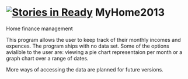 [![Stories in Ready](https://badge.waffle.io/M-Zuber/MyHome2013.png?label=ready&title=Ready)](https://waffle.io/M-Zuber/MyHome2013)
MyHome2013
==========

Home finance management

This program allows the user to keep track of their monthly incomes and expences. The program ships with no data set.
Some of the options avialible to the user are: viewing a pie chart representaion per month or a graph chart over a 
range of dates.

More ways of accessing the data are planned for future versions.
